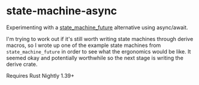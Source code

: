 # state-machine-async


Experimenting with a [state_machine_future](https://github.com/fitzgen/state_machine_future) alternative using async/await.

I'm trying to work out if it's still worth writing state machines through derive macros,
so I wrote up one of the example state machines from `state_machine_future` in order to see what the ergonomics would be like.
It seemed okay and potentially worthwhile so the next stage is writing the derive crate.


Requires Rust Nightly 1.39+


